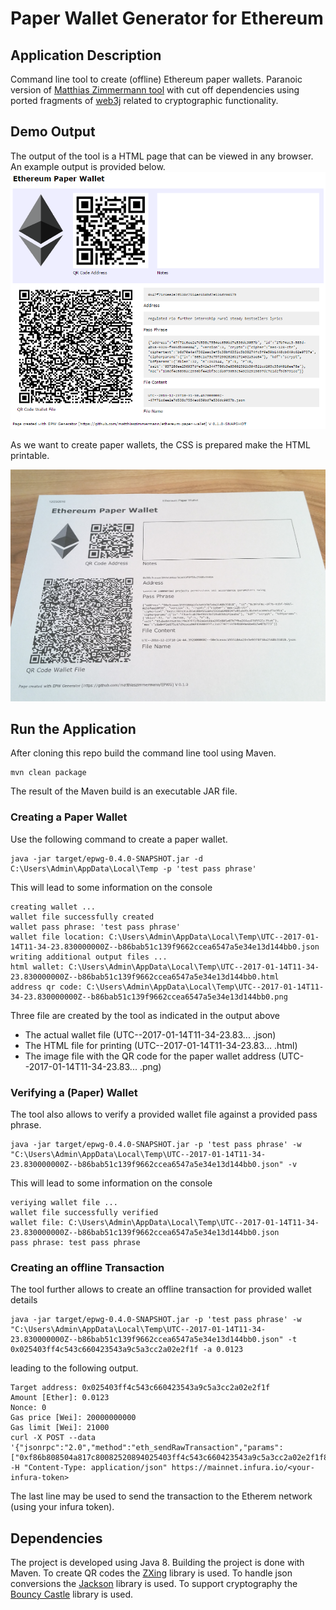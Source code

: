 # Paper Wallet Generator for Ethereum

## Application Description

Command line tool to create (offline) Ethereum paper wallets.
Paranoic version of [Matthias Zimmermann tool](https://github.com/matthiaszimmermann/ethereum-paper-wallet)
with cut off dependencies using ported fragments of [web3j](https://github.com/web3j/web3j) related to cryptographic functionality.

## Demo Output

The output of the tool is a HTML page that can be viewed in any browser. 
An example output is provided below.
![HTML Page](/screenshots/paper_wallet_html.png)

As we want to create paper wallets, the CSS is prepared make the HTML printable.

![Printed Wallet](/screenshots/paper_wallet_printed.png)

## Run the Application

After cloning this repo build the command line tool using Maven.

```
mvn clean package
```

The result of the Maven build is an executable JAR file.

### Creating a Paper Wallet
 
Use the following command to create a paper wallet.

```
java -jar target/epwg-0.4.0-SNAPSHOT.jar -d C:\Users\Admin\AppData\Local\Temp -p 'test pass phrase'
```

This will lead to some information on the console

```
creating wallet ...
wallet file successfully created
wallet pass phrase: 'test pass phrase'
wallet file location: C:\Users\Admin\AppData\Local\Temp\UTC--2017-01-14T11-34-23.830000000Z--b86bab51c139f9662ccea6547a5e34e13d144bb0.json
writing additional output files ...
html wallet: C:\Users\Admin\AppData\Local\Temp\UTC--2017-01-14T11-34-23.830000000Z--b86bab51c139f9662ccea6547a5e34e13d144bb0.html
address qr code: C:\Users\Admin\AppData\Local\Temp\UTC--2017-01-14T11-34-23.830000000Z--b86bab51c139f9662ccea6547a5e34e13d144bb0.png
```

Three file are created by the tool as indicated in the output above
* The actual wallet file (UTC--2017-01-14T11-34-23.83... .json)
* The HTML file for printing (UTC--2017-01-14T11-34-23.83... .html)
* The image file with the QR code for the paper wallet address (UTC--2017-01-14T11-34-23.83... .png)

### Verifying a (Paper) Wallet

The tool also allows to verify a provided wallet file against a provided pass phrase.

```
java -jar target/epwg-0.4.0-SNAPSHOT.jar -p 'test pass phrase' -w  "C:\Users\Admin\AppData\Local\Temp\UTC--2017-01-14T11-34-23.830000000Z--b86bab51c139f9662ccea6547a5e34e13d144bb0.json" -v
```

This will lead to some information on the console

```
veriying wallet file ...
wallet file successfully verified
wallet file: C:\Users\Admin\AppData\Local\Temp\UTC--2017-01-14T11-34-23.830000000Z--b86bab51c139f9662ccea6547a5e34e13d144bb0.json
pass phrase: test pass phrase
```

### Creating an offline Transaction

The tool further allows to create an offline transaction for provided wallet details

```
java -jar target/epwg-0.4.0-SNAPSHOT.jar -p 'test pass phrase' -w  "C:\Users\Admin\AppData\Local\Temp\UTC--2017-01-14T11-34-23.830000000Z--b86bab51c139f9662ccea6547a5e34e13d144bb0.json" -t 0x025403ff4c543c660423543a9c5a3cc2a02e2f1f -a 0.0123
```

leading to the following output.

```
Target address: 0x025403ff4c543c660423543a9c5a3cc2a02e2f1f
Amount [Ether]: 0.0123
Nonce: 0
Gas price [Wei]: 20000000000
Gas limit [Wei]: 21000
curl -X POST --data '{"jsonrpc":"2.0","method":"eth_sendRawTransaction","params":["0xf86b808504a817c80082520894025403ff4c543c660423543a9c5a3cc2a02e2f1f872bb2c8eabcc000801ba08c5b25a10edb8e72518f4e6f51527df718d090f80cefcf024669340fe29cf78aa0124a95546dc897b6987c2b05efd2be7ed976318174a6bf9300d6f11c1d5d2da1"],"id":1}' -H "Content-Type: application/json" https://mainnet.infura.io/<your-infura-token>
```

The last line may be used to send the transaction to the Etherem network (using your infura token). 

## Dependencies

The project is developed using Java 8. Building the project is done with Maven. 
To create QR codes the [ZXing](https://github.com/zxing/zxing) library is used.
To handle json conversions the [Jackson](https://github.com/FasterXML/jackson) library is used.
To support cryptography the [Bouncy Castle](https://www.bouncycastle.org/) library is used.


